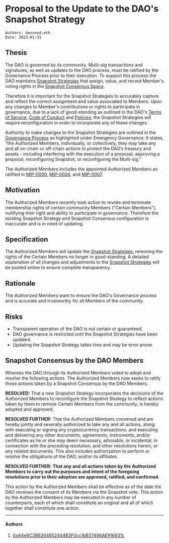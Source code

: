 # Proposal to the Update to the DAO's Snapshot Strategy

```
Authors: benreed.eth
Date: 2023-01-31
```

## Thesis

The DAO is governed by its community. Multi-sig transactions and signatures, as well as updates to the DAO process, must be ratified by the Governance Process prior to their execution. To support this process the DAO maintains [Snapshot Strategies](https://move.xyz/daolabs/daos/move/resources/strategies.md?network=mainnet) that assign, value, and record Member's voting rights in the [Snapshot Consensus Space](https://snapshot.org/#/snapshot.movedao.eth).

Therefore it is important for the Snapshot Strategies to accurately capture and reflect the correct assignment and value associated to Members. Upon any changes to Member's contributions or rights to participate in governance, due to a lack of good-standing as outlined in the DAO's [Terms of Service](https://move.xyz/daolabs/daos/move/legal/tos.md), [Code of Conduct](https://move.xyz/daolabs/daos/move/resources/code-of-conduct.md) and [Policies](https://move.xyz/daolabs/policies/README.md); the Snapshot Strategies will require reconfiguration in order to incorporate any of these changes.

Authority to make changes to the Snapshot Strategies are outlined in the [Governance Process](https://move.xyz/daolabs/daos/move/governance/process.md) as highlighted under Emergency Governance. It states, "the Authorized Members, individually, or collectively, they may take any and all on-chain or off-chain actions to protect the DAO’s treasury and assets - including interfering with the execution of a proposal, approving a proposal, reconfiguring Snapshot, or reconfiguring the Multi-sig."

The Authorized Members includes the appointed Authorized Members as ratified in [MIP-0000](https://move.xyz/daolabs/daos/move/proposals/mip-0000.md), [MIP-0004](https://move.xyz/daolabs/daos/move/proposals/mip-0004.md), and [MIP-0007](https://move.xyz/daolabs/daos/move/proposals/mip-0007.md).

## Motivation

The Authorized Members recently took action to revoke and terminate membership rights of certain community Members ("Certain Members"), nullifying their right and ability to participate in governance. Therefore the existing Snapshot Strategy and Snapshot Consensus configuration is inaccurate and is in need of updating.

## Specification

The Authorized Members will update the [Snapshot Strategies](https://move.xyz/daolabs/daos/move/resources/strategies.md?network=mainnet), removing the rights of the Certain Members no longer in good-standing. A detailed explanation of all changes and adjustments to the [Snapshot Strategies](https://move.xyz/daolabs/daos/move/resources/strategies.md?network=mainnet) will be posted online to ensure complete transparency.

## Rationale

The Authorized Members want to ensure the DAO's Governance process and is accurate and trustworthy for all Members of the community.

## Risks

- Transparent operation of the DAO is not certain or guaranteed.
- DAO governance is restricted until the Snapshot Strategies have been updated.
- Updating the Snapshot Strategy takes time and may be error prone.

## Snapshot Consensus by the DAO Members

Whereas the DAO through its Authorized Members voted to adopt and resolve the following actions. The Authorized Members now seeks to ratify those actions taken by a Snapshot Consensus by the DAO Members.

**RESOLVED:** That a new Snapshot Strategy incorporates the decisions of the Authorized Members to reconfigure the Snapshot Strategy to reflect actions taken by them to remove Certain Members from the community, is hereby adopted and approved;

**RESOLVED FURTHER:** That the Authorized Members convened and are hereby jointly and severally authorized to take any and all actions, along with executing or signing any cryptocurrency transactions, and executing and delivering any other documents, agreements, instruments, and/or certificates as he or she may deem necessary, advisable, or incidental, in connection with the preceding resolution, and other resolutions herein, or any related documents. This also includes authorization to perform or resolve the obligations of the DAO, and/or its affiliates.

**RESOLVED FURTHER:** **That any and all actions taken by the Authorized Members to carry out the purposes and intent of the foregoing resolutions prior to their adoption are approved, ratified, and confirmed.**

This action by the Authorized Members shall be effective as of the date the DAO receives the consent of its Members via the Snapshot vote. This action by the Authorized Members may be executed in any number of counterparts, each of which shall constitute an original and all of which together shall constitute one action.

---

#### Authors

1. [0xA4e6C2B6264652444B3F0cc1bB37496AE916931c](https://etherscan.io/address/0xA4e6C2B6264652444B3F0cc1bB37496AE916931c)

[^1]: The DAO Multisig is a Gnosis Safe at [`0x143cC0A996De329C1C5723Ee4F15D2a40c1203c6`](https://etherscan.io/address/0x143cC0A996De329C1C5723Ee4F15D2a40c1203c6) on the Ethereum Mainnet.
[^2]: The Developer Multisig is a Gnosis Safe at [`0x2187e6a7c765777d50213346F0Fe519fCA706fbD`](https://etherscan.io/address/0x2187e6a7c765777d50213346F0Fe519fCA706fbD) on the Ethereum Mainnet.
